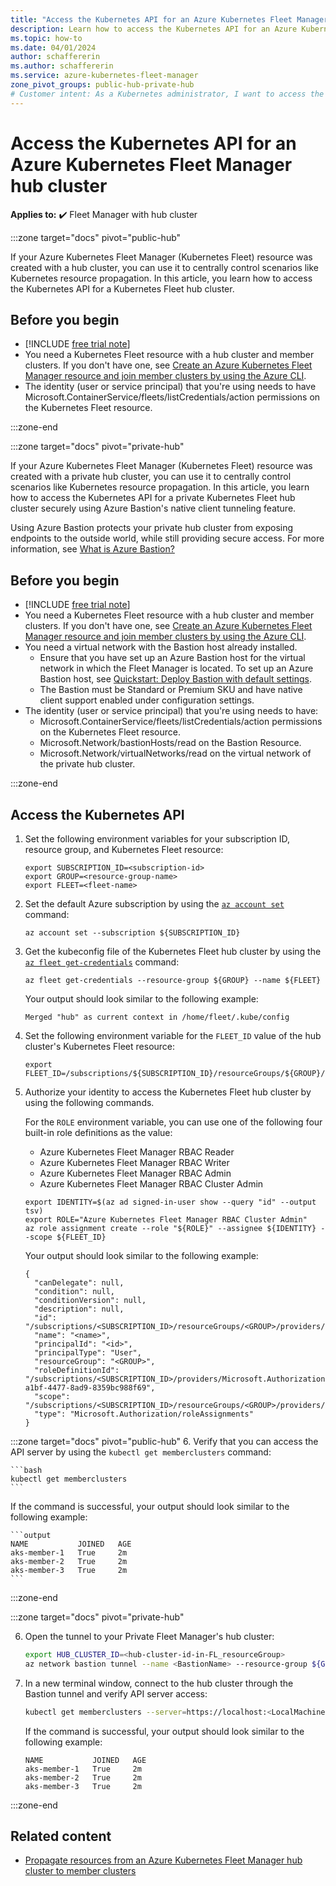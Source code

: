 ```yaml
---
title: "Access the Kubernetes API for an Azure Kubernetes Fleet Manager Hub Cluster"
description: Learn how to access the Kubernetes API for an Azure Kubernetes Fleet Manager hub cluster.
ms.topic: how-to
ms.date: 04/01/2024
author: schaffererin
ms.author: schaffererin
ms.service: azure-kubernetes-fleet-manager
zone_pivot_groups: public-hub-private-hub
# Customer intent: As a Kubernetes administrator, I want to access the Kubernetes API for my Azure Kubernetes Fleet Manager hub cluster, so that I can manage resource propagation and monitor member clusters.
---
```



# Access the Kubernetes API for an Azure Kubernetes Fleet Manager hub cluster

**Applies to:** :heavy_check_mark: Fleet Manager with hub cluster

:::zone target="docs" pivot="public-hub" 

If your Azure Kubernetes Fleet Manager (Kubernetes Fleet) resource was created with a hub cluster, you can use it to centrally control scenarios like Kubernetes resource propagation. In this article, you learn how to access the Kubernetes API for a Kubernetes Fleet hub cluster.

## Before you begin

* [!INCLUDE [free trial note](~/reusable-content/ce-skilling/azure/includes/quickstarts-free-trial-note.md)]
* You need a Kubernetes Fleet resource with a hub cluster and member clusters. If you don't have one, see [Create an Azure Kubernetes Fleet Manager resource and join member clusters by using the Azure CLI](quickstart-create-fleet-and-members.md).
* The identity (user or service principal) that you're using needs to have Microsoft.ContainerService/fleets/listCredentials/action permissions on the Kubernetes Fleet resource.

:::zone-end


:::zone target="docs" pivot="private-hub"


If your Azure Kubernetes Fleet Manager (Kubernetes Fleet) resource was created with a private hub cluster, you can use it to centrally control scenarios like Kubernetes resource propagation. In this article, you learn how to access the Kubernetes API for a private Kubernetes Fleet hub cluster securely using Azure Bastion's native client tunneling feature.

Using Azure Bastion protects your private hub cluster from exposing endpoints to the outside world, while still providing secure access. For more information, see [What is Azure Bastion?](https://docs.azure.cn/en-us/bastion/bastion-overview)


## Before you begin

* [!INCLUDE [free trial note](~/reusable-content/ce-skilling/azure/includes/quickstarts-free-trial-note.md)]
* You need a Kubernetes Fleet resource with a hub cluster and member clusters. If you don't have one, see [Create an Azure Kubernetes Fleet Manager resource and join member clusters by using the Azure CLI](quickstart-create-fleet-and-members.md).
* You need a virtual network with the Bastion host already installed.
  * Ensure that you have set up an Azure Bastion host for the virtual network in which the Fleet Manager is located. To set up an Azure Bastion host, see [Quickstart: Deploy Bastion with default settings](https://docs.azure.cn/en-us/bastion/quickstart-host-portal).
  * The Bastion must be Standard or Premium SKU and have native client support enabled under configuration settings.
* The identity (user or service principal) that you're using needs to have:
  * Microsoft.ContainerService/fleets/listCredentials/action permissions on the Kubernetes Fleet resource.
  * Microsoft.Network/bastionHosts/read	on the Bastion Resource.
  * Microsoft.Network/virtualNetworks/read on the virtual network of the private hub cluster.

:::zone-end

## Access the Kubernetes API

1. Set the following environment variables for your subscription ID, resource group, and Kubernetes Fleet resource:

    ```azurecli-interactive
    export SUBSCRIPTION_ID=<subscription-id>
    export GROUP=<resource-group-name>
    export FLEET=<fleet-name>
    ```

2. Set the default Azure subscription by using the [`az account set`][az-account-set] command:

    ```azurecli-interactive
    az account set --subscription ${SUBSCRIPTION_ID}
    ```

3. Get the kubeconfig file of the Kubernetes Fleet hub cluster by using the [`az fleet get-credentials`][az-fleet-get-credentials] command:

    ```azurecli-interactive
    az fleet get-credentials --resource-group ${GROUP} --name ${FLEET}
    ```

   Your output should look similar to the following example:

    ```output
    Merged "hub" as current context in /home/fleet/.kube/config
    ```

4. Set the following environment variable for the `FLEET_ID` value of the hub cluster's Kubernetes Fleet resource:

    ```azurecli-interactive
    export FLEET_ID=/subscriptions/${SUBSCRIPTION_ID}/resourceGroups/${GROUP}/providers/Microsoft.ContainerService/fleets/${FLEET}
    ```

5. Authorize your identity to access the Kubernetes Fleet hub cluster by using the following commands.

   For the `ROLE` environment variable, you can use one of the following four built-in role definitions as the value:

    * Azure Kubernetes Fleet Manager RBAC Reader
    * Azure Kubernetes Fleet Manager RBAC Writer
    * Azure Kubernetes Fleet Manager RBAC Admin
    * Azure Kubernetes Fleet Manager RBAC Cluster Admin

    ```azurecli-interactive
    export IDENTITY=$(az ad signed-in-user show --query "id" --output tsv)
    export ROLE="Azure Kubernetes Fleet Manager RBAC Cluster Admin"
    az role assignment create --role "${ROLE}" --assignee ${IDENTITY} --scope ${FLEET_ID}
    ```

   Your output should look similar to the following example:

    ```output
    {
      "canDelegate": null,
      "condition": null,
      "conditionVersion": null,
      "description": null,
      "id": "/subscriptions/<SUBSCRIPTION_ID>/resourceGroups/<GROUP>/providers/Microsoft.ContainerService/fleets/<FLEET>/providers/Microsoft.Authorization/roleAssignments/<assignment>",
      "name": "<name>",
      "principalId": "<id>",
      "principalType": "User",
      "resourceGroup": "<GROUP>",
      "roleDefinitionId": "/subscriptions/<SUBSCRIPTION_ID>/providers/Microsoft.Authorization/roleDefinitions/18ab4d3d-a1bf-4477-8ad9-8359bc988f69",
      "scope": "/subscriptions/<SUBSCRIPTION_ID>/resourceGroups/<GROUP>/providers/Microsoft.ContainerService/fleets/<FLEET>",
      "type": "Microsoft.Authorization/roleAssignments"
    }
    ```
:::zone target="docs" pivot="public-hub"
6. Verify that you can access the API server by using the `kubectl get memberclusters` command:

    ```bash
    kubectl get memberclusters
    ```

   If the command is successful, your output should look similar to the following example:

    ```output
    NAME           JOINED   AGE
    aks-member-1   True     2m
    aks-member-2   True     2m
    aks-member-3   True     2m
    ```
:::zone-end

:::zone target="docs" pivot="private-hub"

6. Open the tunnel to your Private Fleet Manager's hub cluster:
    ```bash
    export HUB_CLUSTER_ID=<hub-cluster-id-in-FL_resourceGroup>
    az network bastion tunnel --name <BastionName> --resource-group ${GROUP} --target-resource-id ${HUB_CLUSTER_ID}$ --resource-port 443 --port <LocalMachinePort>
    ```

7. In a new terminal window, connect to the hub cluster through the Bastion tunnel and verify API server access:

    ```bash
    kubectl get memberclusters --server=https://localhost:<LocalMachinePort>
    ```

   If the command is successful, your output should look similar to the following example:

    ```output
    NAME           JOINED   AGE
    aks-member-1   True     2m
    aks-member-2   True     2m
    aks-member-3   True     2m
    ```
:::zone-end


## Related content

* [Propagate resources from an Azure Kubernetes Fleet Manager hub cluster to member clusters](./quickstart-resource-propagation.md)

<!-- LINKS --->
[az-fleet-get-credentials]: /cli/azure/fleet#az-fleet-get-credentials
[az-account-set]: /cli/azure/account#az-account-set
